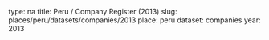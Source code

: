 type: na
title: Peru / Company Register (2013)
slug: places/peru/datasets/companies/2013
place: peru
dataset: companies
year: 2013
